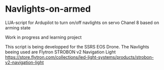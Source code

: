 # Navlights-on-armed
LUA-script for Ardupilot to turn on/off navlights on servo Chanel 8 based on arming state

Work in progress and learning project

This script is being developped for the SSRS EOS Drone.
The Navlights beeing used are Flytron STROBON v2 Navigation Light
https://store.flytron.com/collections/led-light-systems/products/strobon-v2-navigation-light
